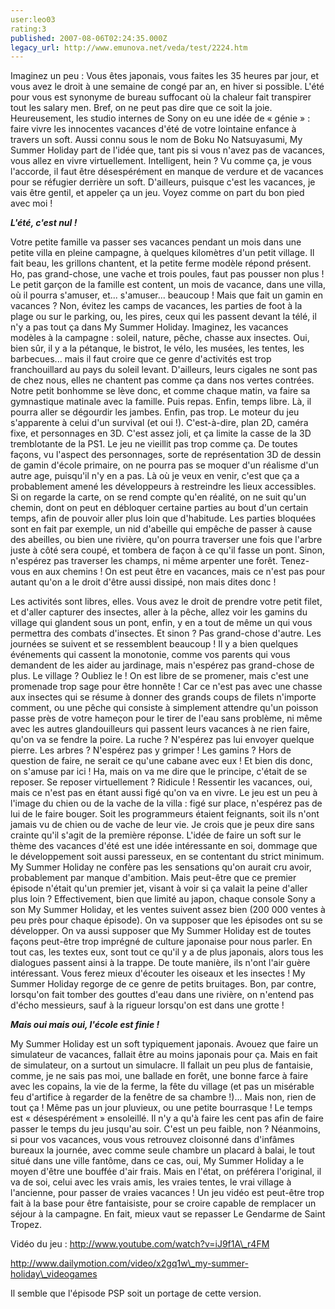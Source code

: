 ```yaml
---
user:leo03
rating:3
published: 2007-08-06T02:24:35.000Z
legacy_url: http://www.emunova.net/veda/test/2224.htm
---
```

Imaginez un peu : Vous êtes japonais, vous faites les 35 heures par jour, et vous avez le droit à une semaine de congé par an, en hiver si possible. L'été pour vous est synonyme de bureau suffocant où la chaleur fait transpirer tout les salary men. Bref, on ne peut pas dire que ce soit la joie. Heureusement, les studio internes de Sony on eu une idée de « génie » : faire vivre les innocentes vacances d'été de votre lointaine enfance à travers un soft. Aussi connu sous le nom de Boku No Natsuyasumi, My Summer Holiday part de l'idée que, tant pis si vous n'avez pas de vacances, vous allez en vivre virtuellement. Intelligent, hein ? Vu comme ça, je vous l'accorde, il faut être désespérément en manque de verdure et de vacances pour se réfugier derrière un soft. D'ailleurs, puisque c'est les vacances, je vais être gentil, et appeler ça un jeu. Voyez comme on part du bon pied avec moi !  

  

_**L'été, c'est nul !**_  

  

Votre petite famille va passer ses vacances pendant un mois dans une petite villa en pleine campagne, à quelques kilomètres d'un petit village. Il fait beau, les grillons chantent, et la petite ferme modèle répond présent. Ho, pas grand-chose, une vache et trois poules, faut pas pousser non plus ! Le petit garçon de la famille est content, un mois de vacance, dans une villa, où il pourra s'amuser, et... s'amuser... beaucoup ! Mais que fait un gamin en vacances ? Non, évitez les camps de vacances, les parties de foot à la plage ou sur le parking, ou, les pires, ceux qui les passent devant la télé, il n'y a pas tout ça dans My Summer Holiday. Imaginez, les vacances modèles à la campagne : soleil, nature, pêche, chasse aux insectes. Oui, bien sûr, il y a la pétanque, le bistrot, le vélo, les musées, les tentes, les barbecues... mais il faut croire que ce genre d'activités est trop franchouillard au pays du soleil levant. D'ailleurs, leurs cigales ne sont pas de chez nous, elles ne chantent pas comme ça dans nos vertes contrées. Notre petit bonhomme se lève donc, et comme chaque matin, va faire sa gymnastique matinale avec la famille. Puis repas. Enfin, temps libre. Là, il pourra aller se dégourdir les jambes. Enfin, pas trop. Le moteur du jeu s'apparente à celui d'un survival (et oui !). C'est-à-dire, plan 2D, caméra fixe, et personnages en 3D. C'est assez joli, et ça limite la casse de la 3D tremblotante de la PS1\. Le jeu ne vieillit pas trop comme ça. De toutes façons, vu l'aspect des personnages, sorte de représentation 3D de dessin de gamin d'école primaire, on ne pourra pas se moquer d'un réalisme d'un autre age, puisqu'il n'y en a pas. Là où je veux en venir, c'est que ça a probablement amené les développeurs à restreindre les lieux accessibles. Si on regarde la carte, on se rend compte qu'en réalité, on ne suit qu'un chemin, dont on peut en débloquer certaine parties au bout d'un certain temps, afin de pouvoir aller plus loin que d'habitude. Les parties bloquées sont en fait par exemple, un nid d'abeille qui empêche de passer à cause des abeilles, ou bien une rivière, qu'on pourra traverser une fois que l'arbre juste à côté sera coupé, et tombera de façon à ce qu'il fasse un pont. Sinon, n'espérez pas traverser les champs, ni même arpenter une forêt. Tenez-vous en aux chemins ! On est peut être en vacances, mais ce n'est pas pour autant qu'on a le droit d'être aussi dissipé, non mais dites donc !  

  

Les activités sont libres, elles. Vous avez le droit de prendre votre petit filet, et d'aller capturer des insectes, aller à la pêche, allez voir les gamins du village qui glandent sous un pont, enfin, y en a tout de même un qui vous permettra des combats d'insectes. Et sinon ? Pas grand-chose d'autre. Les journées se suivent et se ressemblent beaucoup ! Il y a bien quelques événements qui cassent la monotonie, comme vos parents qui vous demandent de les aider au jardinage, mais n'espérez pas grand-chose de plus. Le village ? Oubliez le ! On est libre de se promener, mais c'est une promenade trop sage pour être honnête ! Car ce n'est pas avec une chasse aux insectes qui se résume à donner des grands coups de filets n'importe comment, ou une pêche qui consiste à simplement attendre qu'un poisson passe près de votre hameçon pour le tirer de l'eau sans problème, ni même avec les autres glandouilleurs qui passent leurs vacances à ne rien faire, qu'on va se fendre la poire. La ruche ? N'espérez pas lui envoyer quelque pierre. Les arbres ? N'espérez pas y grimper ! Les gamins ? Hors de question de faire, ne serait ce qu'une cabane avec eux ! Et bien dis donc, on s'amuse par ici ! Ha, mais on va me dire que le principe, c'était de se reposer. Se reposer virtuellement ? Ridicule ! Ressentir les vacances, oui, mais ce n'est pas en étant aussi figé qu'on va en vivre. Le jeu est un peu à l'image du chien ou de la vache de la villa : figé sur place, n'espérez pas de lui de le faire bouger. Soit les programmeurs étaient feignants, soit ils n'ont jamais vu de chien ou de vache de leur vie. Je crois que je peux dire sans crainte qu'il s'agit de la première réponse. L'idée de faire un soft sur le thème des vacances d'été est une idée intéressante en soi, dommage que le développement soit aussi paresseux, en se contentant du strict minimum. My Summer Holiday ne confère pas les sensations qu'on aurait cru avoir, probablement par manque d'ambition. Mais peut-être que ce premier épisode n'était qu'un premier jet, visant à voir si ça valait la peine d'aller plus loin ? Effectivement, bien que limité au japon, chaque console Sony a son My Summer Holiday, et les ventes suivent assez bien (200 000 ventes à peu près pour chaque épisode). On va supposer que les épisodes ont su se développer. On va aussi supposer que My Summer Holiday est de toutes façons peut-être trop imprégné de culture japonaise pour nous parler. En tout cas, les textes eux, sont tout ce qu'il y a de plus japonais, alors tous les dialogues passent ainsi à la trappe. De toute manière, ils n'ont l'air guère intéressant. Vous ferez mieux d'écouter les oiseaux et les insectes ! My Summer Holiday regorge de ce genre de petits bruitages. Bon, par contre, lorsqu'on fait tomber des gouttes d'eau dans une rivière, on n'entend pas d'écho messieurs, sauf à la rigueur lorsqu'on est dans une grotte !  

  

_**Mais oui mais oui, l'école est finie !**_  

  

My Summer Holiday est un soft typiquement japonais. Avouez que faire un simulateur de vacances, fallait être au moins japonais pour ça. Mais en fait de simulateur, on a surtout un simulacre. Il fallait un peu plus de fantaisie, comme, je ne sais pas moi, une ballade en forêt, une bonne farce à faire avec les copains, la vie de la ferme, la fête du village (et pas un misérable feu d'artifice à regarder de la fenêtre de sa chambre !)... Mais non, rien de tout ça ! Même pas un jour pluvieux, ou une petite bourrasque ! Le temps est « désespérément » ensoleillé. Il n'y a qu'à faire les cent pas afin de faire passer le temps du jeu jusqu'au soir. C'est un peu faible, non ? Néanmoins, si pour vos vacances, vous vous retrouvez cloisonné dans d'infâmes bureaux la journée, avec comme seule chambre un placard à balai, le tout situé dans une ville fantôme, dans ce cas, oui, My Summer Holiday a le moyen d'être une bouffée d'air frais. Mais en l'état, on préférera l'original, il va de soi, celui avec les vrais amis, les vraies tentes, le vrai village à l'ancienne, pour passer de vraies vacances ! Un jeu vidéo est peut-être trop fait à la base pour être fantaisiste, pour se croire capable de remplacer un séjour à la campagne. En fait, mieux vaut se repasser Le Gendarme de Saint Tropez.  

  

Vidéo du jeu : http://www.youtube.com/watch?v=iJ9f1A\_r4FM  

http://www.dailymotion.com/video/x2gq1w\_my-summer-holiday\_videogames  

  

Il semble que l'épisode PSP soit un portage de cette version.